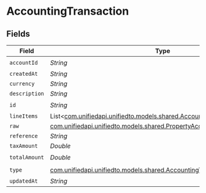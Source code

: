 # AccountingTransaction


## Fields

| Field                                                                                                                              | Type                                                                                                                               | Required                                                                                                                           | Description                                                                                                                        |
| ---------------------------------------------------------------------------------------------------------------------------------- | ---------------------------------------------------------------------------------------------------------------------------------- | ---------------------------------------------------------------------------------------------------------------------------------- | ---------------------------------------------------------------------------------------------------------------------------------- |
| `accountId`                                                                                                                        | *String*                                                                                                                           | :heavy_check_mark:                                                                                                                 | N/A                                                                                                                                |
| `createdAt`                                                                                                                        | *String*                                                                                                                           | :heavy_minus_sign:                                                                                                                 | N/A                                                                                                                                |
| `currency`                                                                                                                         | *String*                                                                                                                           | :heavy_minus_sign:                                                                                                                 | N/A                                                                                                                                |
| `description`                                                                                                                      | *String*                                                                                                                           | :heavy_minus_sign:                                                                                                                 | N/A                                                                                                                                |
| `id`                                                                                                                               | *String*                                                                                                                           | :heavy_check_mark:                                                                                                                 | N/A                                                                                                                                |
| `lineItems`                                                                                                                        | List<[com.unifiedapi.unifiedto.models.shared.AccountingTransactionLineitem](../../models/shared/AccountingTransactionLineitem.md)> | :heavy_minus_sign:                                                                                                                 | N/A                                                                                                                                |
| `raw`                                                                                                                              | [com.unifiedapi.unifiedto.models.shared.PropertyAccountingTransactionRaw](../../models/shared/PropertyAccountingTransactionRaw.md) | :heavy_minus_sign:                                                                                                                 | N/A                                                                                                                                |
| `reference`                                                                                                                        | *String*                                                                                                                           | :heavy_minus_sign:                                                                                                                 | N/A                                                                                                                                |
| `taxAmount`                                                                                                                        | *Double*                                                                                                                           | :heavy_minus_sign:                                                                                                                 | N/A                                                                                                                                |
| `totalAmount`                                                                                                                      | *Double*                                                                                                                           | :heavy_check_mark:                                                                                                                 | N/A                                                                                                                                |
| `type`                                                                                                                             | [com.unifiedapi.unifiedto.models.shared.AccountingTransactionType](../../models/shared/AccountingTransactionType.md)               | :heavy_check_mark:                                                                                                                 | N/A                                                                                                                                |
| `updatedAt`                                                                                                                        | *String*                                                                                                                           | :heavy_minus_sign:                                                                                                                 | N/A                                                                                                                                |
